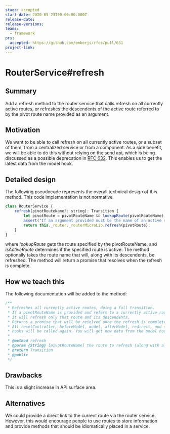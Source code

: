```yaml
---
stage: accepted
start-date: 2020-05-23T00:00:00.000Z
release-date:
release-versions:
teams:
  - framework
prs:
  accepted: https://github.com/emberjs/rfcs/pull/631
project-link:
---
```


# RouterService#refresh

## Summary

Add a refresh method to the router service that calls refresh on all currently active routes,
or refreshes the descendents of the active route referred to by the pivot route name provided as an argument.

## Motivation

We want to be able to call refresh on all currently active routes, or a subset of them,
from a centralized service or from a component.
As a side benefit, we will be able to do this without relying on the send api,
which is being discussed as a possible deprecation in
[RFC 632](https://github.com/emberjs/rfcs/pull/632).
This enables us to get the latest data from the model hook.

## Detailed design

The following pseudocode represents the overall technical design of this method.
This code implementation is not normative.

```js
class RouterService {
    refresh(pivotRouteName?: string): Transition {
        let pivotRoute = pivotRouteName && lookupRoute(pivotRouteName);
        assert("If an argument provided must be the name of an active route", !pivotRouteName || isActiveRoute(pivotRoute));
        return this._router._routerMicroLib.refresh(pivotRoute);
    }
}
```

where *lookupRoute* gets the route specified by the pivotRouteName,
and *isActiveRoute* determines if the specified route is active.
The method optionally takes the route name that will, along with its descendents, be refreshed.
The method will return a promise that resolves when the refresh is complete.

## How we teach this

The following documentation will be added to the method:

```js
/**
 * Refreshes all currently active routes, doing a full transition.
 * If a pivotRouteName is provided and refers to a currently active route,
 * it will refresh only that route and its descendents.
 * Returns a promise that will be resolved once the refresh is complete.
 * All resetController, beforeModel, model, afterModel, redirect, and setupController
 * hooks will be called again. You will get new data from the model hook.
 *
 * @method refresh
 * @param {String} [pivotRouteName] the route to refresh (along with all child routes)
 * @return Transition
 * @public
 */
```

## Drawbacks

This is a slight increase in API surface area.

## Alternatives

We could provide a direct link to the current route via the router service. However,
this would encourage people to use routes to store information and provide methods
that should be idiomatically placed in a service.

